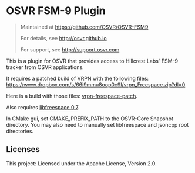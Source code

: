 # OSVR FSM-9 Plugin
> Maintained at <https://github.com/OSVR/OSVR-FSM9>
>
> For details, see <http://osvr.github.io>
>
> For support, see <http://support.osvr.com>

This is a plugin for OSVR that provides access to Hillcrest Labs' FSM-9 tracker from OSVR applications.

It requires a patched build of VRPN with the following files: https://www.dropbox.com/s/66i9mmu8oop0c9l/vrpn_Freespace.zip?dl=0

Here is a build with those files: <a href="https://www.dropbox.com/s/wl8cjcvrdr5u4p9/vrpn.7z?dl=0">vrpn-freespace-patch</a>.

Also requires <a href="https://launchpad.net/libfreespace">libfreespace 0.7</a>.

In CMake gui, set CMAKE_PREFIX_PATH to the OSVR-Core Snapshot directory.
You may also need to manually set libfreespace and jsoncpp root directories.

## Licenses

This project: Licensed under the Apache License, Version 2.0.
